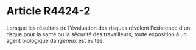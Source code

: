 # Article R4424-2

  
Lorsque les résultats de l'évaluation des risques révèlent l'existence d'un risque pour la santé ou la sécurité des travailleurs, toute exposition à un agent biologique dangereux est évitée.